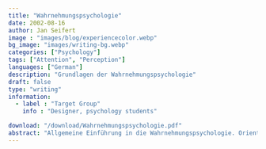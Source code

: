 ```yaml
---
title: "Wahrnehmungspsychologie"
date: 2002-08-16
author: Jan Seifert
image : "images/blog/experiencecolor.webp"
bg_image: "images/writing-bg.webp"
categories: ["Psychology"]
tags: ["Attention", "Perception"]
languages: ["German"]
description: "Grundlagen der Wahrnehmungspsychologie"
draft: false
type: "writing"
information:
  - label : "Target Group"
    info : "Designer, psychology students"

download: "/download/Wahrnehmungspsychologie.pdf"
abstract: "Allgemeine Einführung in die Wahrnehmungspsychologie. Orientiert sich am Lehrbuch von Goldstein (1996)."
---
```


